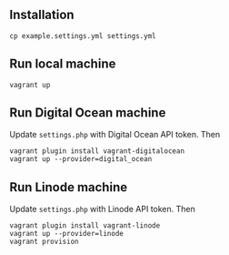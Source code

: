 ## Installation

    cp example.settings.yml settings.yml

## Run local machine

    vagrant up

## Run Digital Ocean machine

Update ```settings.php``` with Digital Ocean API token. Then

    vagrant plugin install vagrant-digitalocean
    vagrant up --provider=digital_ocean

## Run Linode machine

Update ```settings.php``` with Linode API token. Then

    vagrant plugin install vagrant-linode
    vagrant up --provider=linode
    vagrant provision
